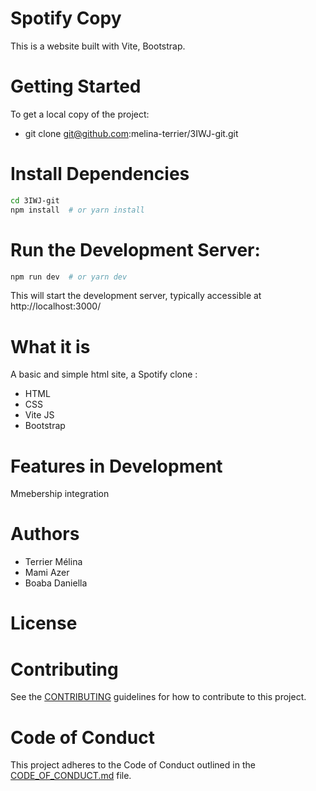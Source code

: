 
# Spotify Copy
This is a website built with Vite, Bootstrap.

# Getting Started
To get a local copy of the project:
- git clone git@github.com:melina-terrier/3IWJ-git.git

# Install Dependencies
```bash
cd 3IWJ-git
npm install  # or yarn install
```

# Run the Development Server:
```bash
npm run dev  # or yarn dev
```
This will start the development server, typically accessible at http://localhost:3000/ 


# What it is

A basic and simple html site, a Spotify clone :
- HTML
- CSS
- Vite JS
- Bootstrap

# Features in Development
Mmebership integration

# Authors
- Terrier Mélina
- Mami Azer
- Boaba Daniella

# License

# Contributing
See the [CONTRIBUTING](https://github.com/melina-terrier/3IWJ-git/blob/dev/CONTRIBUTING.md) guidelines for how to contribute to this project.

# Code of Conduct 
This project adheres to the Code of Conduct outlined in the [CODE_OF_CONDUCT.md](https://github.com/melina-terrier/3IWJ-git/blob/dev/CODE_OF_CONDUCT.md) file.


